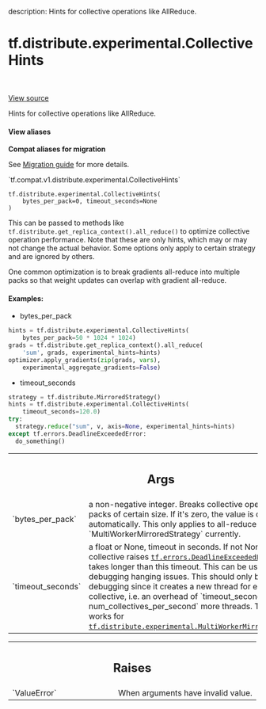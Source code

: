 description: Hints for collective operations like AllReduce.

<div itemscope itemtype="http://developers.google.com/ReferenceObject">
<meta itemprop="name" content="tf.distribute.experimental.CollectiveHints" />
<meta itemprop="path" content="Stable" />
<meta itemprop="property" content="__init__"/>
<meta itemprop="property" content="__new__"/>
</div>

# tf.distribute.experimental.CollectiveHints

<!-- Insert buttons and diff -->

<table class="tfo-notebook-buttons tfo-api nocontent" align="left">

</table>

<a target="_blank" class="external" href="/code/stable/tensorflow/python/distribute/collective_util.py">View source</a>



Hints for collective operations like AllReduce.

<section class="expandable">
  <h4 class="showalways">View aliases</h4>
  <p>
<b>Compat aliases for migration</b>
<p>See
<a href="https://www.tensorflow.org/guide/migrate">Migration guide</a> for
more details.</p>
<p>`tf.compat.v1.distribute.experimental.CollectiveHints`</p>
</p>
</section>

<pre class="devsite-click-to-copy prettyprint lang-py tfo-signature-link">
<code>tf.distribute.experimental.CollectiveHints(
    bytes_per_pack=0, timeout_seconds=None
)
</code></pre>



<!-- Placeholder for "Used in" -->

This can be passed to methods like
`tf.distribute.get_replica_context().all_reduce()` to optimize collective
operation performance. Note that these are only hints, which may or may not
change the actual behavior. Some options only apply to certain strategy and
are ignored by others.

One common optimization is to break gradients all-reduce into multiple packs
so that weight updates can overlap with gradient all-reduce.

#### Examples:



- bytes_per_pack

```python
hints = tf.distribute.experimental.CollectiveHints(
    bytes_per_pack=50 * 1024 * 1024)
grads = tf.distribute.get_replica_context().all_reduce(
    'sum', grads, experimental_hints=hints)
optimizer.apply_gradients(zip(grads, vars),
    experimental_aggregate_gradients=False)
```

- timeout_seconds

```python
strategy = tf.distribute.MirroredStrategy()
hints = tf.distribute.experimental.CollectiveHints(
    timeout_seconds=120.0)
try:
  strategy.reduce("sum", v, axis=None, experimental_hints=hints)
except tf.errors.DeadlineExceededError:
  do_something()
```

<!-- Tabular view -->
 <table class="responsive fixed orange">
<colgroup><col width="214px"><col></colgroup>
<tr><th colspan="2"><h2 class="add-link">Args</h2></th></tr>

<tr>
<td>
`bytes_per_pack`
</td>
<td>
a non-negative integer. Breaks collective operations into
packs of certain size. If it's zero, the value is determined
automatically. This only applies to all-reduce with
`MultiWorkerMirroredStrategy` currently.
</td>
</tr><tr>
<td>
`timeout_seconds`
</td>
<td>
a float or None, timeout in seconds. If not None, the
collective raises <a href="../../../tf/errors/DeadlineExceededError.md"><code>tf.errors.DeadlineExceededError</code></a> if it takes longer
than this timeout. This can be useful when debugging hanging issues.
This should only be used for debugging since it creates a new thread for
each collective, i.e. an overhead of `timeout_seconds *
num_collectives_per_second` more threads.  This only works for
<a href="../../../tf/distribute/experimental/MultiWorkerMirroredStrategy.md"><code>tf.distribute.experimental.MultiWorkerMirroredStrategy</code></a>.
</td>
</tr>
</table>



<!-- Tabular view -->
 <table class="responsive fixed orange">
<colgroup><col width="214px"><col></colgroup>
<tr><th colspan="2"><h2 class="add-link">Raises</h2></th></tr>

<tr>
<td>
`ValueError`
</td>
<td>
When arguments have invalid value.
</td>
</tr>
</table>



